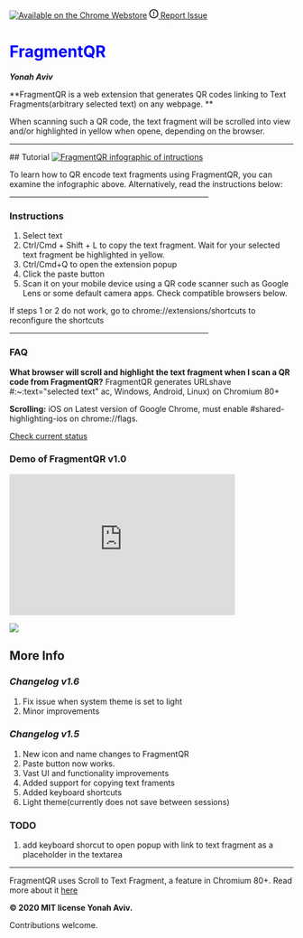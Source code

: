  <meta name="google-site-verification" content="Ay7DuHomj_FffCIPkk06PMst9-V1kwZij44bLz5SeuI" />

   <!-- Global site tag (gtag.js) - Google Analytics -->
   <script async src="https://www.googletagmanager.com/gtag/js?id=UA-178685535-2"></script>
   <script>
     window.dataLayer = window.dataLayer || [];
     function gtag(){dataLayer.push(arguments);}
     gtag('js', new Date());

     gtag('config', 'UA-178685535-2');
   </script>
 <section id="downloads">
            
   <a href=" https://bit.ly/GetFragmentedQR" class="btn" title="Get it on the Chrome Web Store" padding="0">
   <img src="https://developer.chrome.com/webstore/images/ChromeWebStore_Badge_v2_496x150.png" alt="Available on the Chrome Webstore"></a>
  <a class="btn" href="https://github.com/y330/FragmentQR/issues" rel="noopener" target="_blank" aria-label="Issue y330/FragmentQR on GitHub" title="Report an issue in FragmentQR"><svg viewBox="0 0 16 16" width="16" height="16" class="octicon octicon-issue-opened" aria-hidden="true"><path fill-rule="evenodd" d="M8 1.5a6.5 6.5 0 100 13 6.5 6.5 0 000-13zM0 8a8 8 0 1116 0A8 8 0 010 8zm9 3a1 1 0 11-2 0 1 1 0 012 0zm-.25-6.25a.75.75 0 00-1.5 0v3.5a.75.75 0 001.5 0v-3.5z"></path></svg><span> Report Issue</span></a>
 </section>
<style>h1{color: blue;}</style>

# FragmentQR
***Yonah Aviv***

**FragmentQR is a web extension that generates QR codes linking to Text Fragments(arbitrary selected text) on any webpage. **
<p> When scanning such a QR code, the text fragment will be scrolled into view and/or highlighted in yellow when opene, depending on the browser.<p>
<hr>
##  Tutorial
<a href="https://bit.ly/GetFragmentedQR" title="View this as a sideshow on the Chrome Web Store"><img src="https://lh3.googleusercontent.com/pw/ACtC-3f7FGuESSm9z3SPDAbhQHSr3YYL03r1gGBeSWYqbG8NyXxtg3gMWO4dbrM8yuhsMsCuf_JLqLSUWfSSodKzYR8mg6FkX5PmxXgfG8iPANMsQpsiE6GTlWFIRsHIZqi2ZBX0btMnBlUltWArYFdlTrhbhQ=w1210-h448-no?authuser=0" width="fit-content" alt="FragmentQR infographic of intructions"/></a></h2>

To learn how to QR encode text fragments using FragmentQR, you can examine the infographic above. Alternatively, read the instructions below:
 <hr style="width:70%; align: middle;">

### Instructions
 <ol>
  <li>Select text</li>
  <li>Ctrl/Cmd + Shift + L to copy the text fragment. Wait for your selected text fragment be highlighted in yellow.</li>
  <li>Ctrl/Cmd+Q to open the extension popup</li>
  <li>Click the paste button</li>
  <li>Scan it on your mobile device using a QR code scanner such as Google Lens or some default camera apps. Check compatible browsers below.</li>
 </ol>
 If steps 1 or 2 do not work, go to chrome://extensions/shortcuts to reconfigure the shortcuts<p>
 <hr width="70%">
<h3>FAQ</h3>
<b>What browser will scroll and highlight the text fragment when I scan a QR code from FragmentQR?</b> FragmentQR generates URLshave #:~:text="selected text" ac, Windows, Android, Linux) on Chromium 80+<p>
<b>Scrolling:</b> iOS on Latest version of Google Chrome, must enable #shared-highlighting-ios on chrome://flags.<p>
<a href="https://chromestatus.com/feature/4733392803332096#status" title="Check compatability of scroll to text fragment" target="_blank">Check current status</a>
<h3>Demo of FragmentQR v1.0</h3>
<iframe width="400" height="250" src="https://www.youtube.com/embed/10U6ycpN3CQ?modestbranding=1&controls=0&loop=1&rel=0&showinfo=0" frameborder="0"></iframe>

[
![](https://lh3.googleusercontent.com/pw/ACtC-3cera_XKIXLjEw9LyZh93DtSKTDoQsyF2aYR0Y_L-PCeMttnP3Gr1OiOIxL4nLN_ltCioZyQMUwizFb2wyZLzytBktmEuWRptUGYOFoChSq_bQpZ_g5TEnbb_ZG__Y0rjNbj2oUiHBPotXUOP6X2NID3g=w512-h212-no?)
](http://bit.ly/youtubeFragQR)

## More Info
### <em>Changelog v1.6</em>
<ol>
    <li>Fix issue when system theme is set to light</li>
    <li>Minor improvements</li>
  </ol>
  
### <em>Changelog v1.5</em>
 <ol>  
  <li>New icon and name changes to FragmentQR</li>
  <li>Paste button now works.</li>
  <li>Vast UI and functionality improvements</li>
  <li>Added support for copying text framents</li>
  <li>Added keyboard shortcuts</li>
  <li>Light theme(currently does not save between sessions)</li>
 </ol>
 
### TODO
  <ol>
    <li>add keyboard shorcut to open popup with link to text fragment as a placeholder in the textarea</li>
  </ol>
  
 <hr>
FragmentQR uses Scroll to Text Fragment, a feature in Chromium 80+. Read more about it <a href="https://github.com/WICG/scroll-to-text-fragment/" title="Scroll to text fragment github documentation">here</a>

<b>© 2020 MIT license Yonah Aviv.</b>

Contributions welcome.<p>
<!--stackedit_data:
eyJwcm9wZXJ0aWVzIjoidGl0bGU6IEZyYWdtZW50IFFSXG5hdX
Rob3I6IFlvbmFoXG50YWdzOiAndGV4dCBmcmFnbWVudCwgcXIg
Y29kZSdcbiIsImhpc3RvcnkiOlstMTgzMTM2OTcyNywxMzgzNz
cxMDM3LDExMDA4NTU5MSwtMTA2MzYyNTk1M119
-->